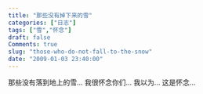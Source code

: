 ```yaml
---
title: "那些没有掉下来的雪"
categories: ["日志"]
tags: ["雪","怀念"]
draft: false
Comments: true
slug: "those-who-do-not-fall-to-the-snow"
date: "2009-01-03 23:40:00"
---
```


那些没有落到地上的雪... 
我很怀念你们... 
我以为... 
这是怀念...


